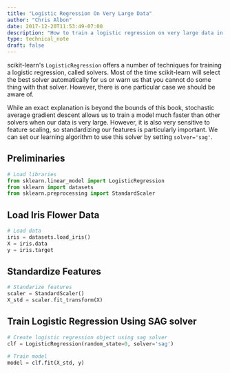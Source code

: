 ```yaml
---
title: "Logistic Regression On Very Large Data"
author: "Chris Albon"
date: 2017-12-20T11:53:49-07:00
description: "How to train a logistic regression on very large data in scikit-learn."
type: technical_note
draft: false
---
```

scikit-learn's `LogisticRegression` offers a number of techniques for training a logistic regression, called solvers. Most of the time scikit-learn will select the best solver automatically for us or warn us that you cannot do some thing with that solver. However, there is one particular case we should be aware of.

While an exact explanation is beyond the bounds of this book, stochastic average gradient descent allows us to train a model much faster than other solvers when our data is very large. However, it is also very sensitive to feature scaling, so standardizing our features is particularly important. We can set our learning algorithm to use this solver by setting `solver='sag'`.

## Preliminaries


```python
# Load libraries
from sklearn.linear_model import LogisticRegression
from sklearn import datasets
from sklearn.preprocessing import StandardScaler
```

## Load Iris Flower Data


```python
# Load data
iris = datasets.load_iris()
X = iris.data
y = iris.target
```

## Standardize Features


```python
# Standarize features
scaler = StandardScaler()
X_std = scaler.fit_transform(X)
```

## Train Logistic Regression Using SAG solver


```python
# Create logistic regression object using sag solver
clf = LogisticRegression(random_state=0, solver='sag')

# Train model
model = clf.fit(X_std, y)
```
